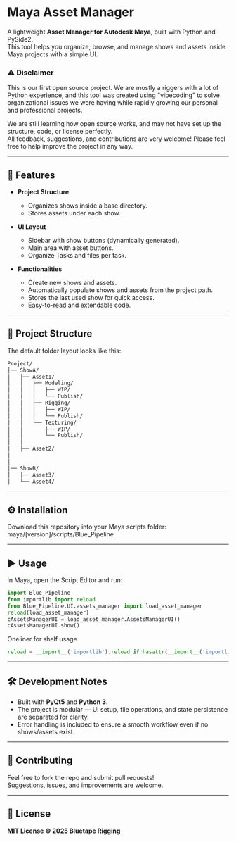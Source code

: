 # Maya Asset Manager

A lightweight **Asset Manager for Autodesk Maya**, built with Python and PySide2.  
This tool helps you organize, browse, and manage shows and assets inside Maya projects with a simple UI.


### ⚠️ Disclaimer

This is our first open source project. We are mostly a riggers with a lot of Python experience, and this tool was created using "vibecoding" to solve organizational issues we were having while rapidly growing our personal and professional projects.  

We are still learning how open source works, and may not have set up the structure, code, or license perfectly.  
All feedback, suggestions, and contributions are very welcome! Please feel free to help improve the project in any way.

---

## 🚀 Features

- **Project Structure**
  - Organizes shows inside a base directory.
  - Stores assets under each show.

- **UI Layout**
  - Sidebar with show buttons (dynamically generated).
  - Main area with asset buttons.
  - Organize Tasks and files per task.

- **Functionalities**
  - Create new shows and assets.
  - Automatically populate shows and assets from the project path.
  - Stores the last used show for quick access.
  - Easy-to-read and extendable code.

---

## 📂 Project Structure
The default folder layout looks like this:
```bash
Project/
│── ShowA/
│   ├── Asset1/
│   │   ├── Modeling/
│   │   │   ├── WIP/
│   │   │   └── Publish/
│   │   ├── Rigging/
│   │   │   ├── WIP/
│   │   │   └── Publish/
│   │   └── Texturing/
│   │       ├── WIP/
│   │       └── Publish/
│   │
│   ├── Asset2/
│    
│
│── ShowB/
│   ├── Asset3/
│   └── Asset4/

```

---
## ⚙️ Installation
Download this repository into your Maya scripts folder: maya/[version]/scripts/Blue_Pipeline

---
## ▶️ Usage

In Maya, open the Script Editor and run:
```python
import Blue_Pipeline
from importlib import reload
from Blue_Pipeline.UI.assets_manager import load_asset_manager
reload(load_asset_manager)
cAssetsManagerUI = load_asset_manager.AssetsManagerUI()
cAssetsManagerUI.show()
```
Oneliner for shelf usage
```python
reload = __import__('importlib').reload if hasattr(__import__('importlib'), 'reload') else __import__('imp').reload;import Blue_Pipeline;from Blue_Pipeline.UI.assets_manager import load_asset_manager;reload(load_asset_manager);cAssetsManagerUI = load_asset_manager.AssetsManagerUI(); cAssetsManagerUI.show()
```

---
## 🛠️ Development Notes

- Built with **PyQt5** and **Python 3**.  
- The project is modular — UI setup, file operations, and state persistence are separated for clarity.  
- Error handling is included to ensure a smooth workflow even if no shows/assets exist.  


---
## 🤝 Contributing

Feel free to fork the repo and submit pull requests!  
Suggestions, issues, and improvements are welcome.  

---
## 📜 License

**MIT License © 2025 Bluetape Rigging**